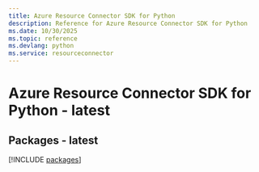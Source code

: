 ```yaml
---
title: Azure Resource Connector SDK for Python
description: Reference for Azure Resource Connector SDK for Python
ms.date: 10/30/2025
ms.topic: reference
ms.devlang: python
ms.service: resourceconnector
---
```

# Azure Resource Connector SDK for Python - latest
## Packages - latest
[!INCLUDE [packages](resource-connector-index.md)]